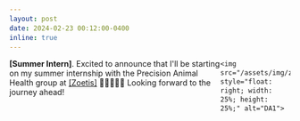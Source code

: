 ```yaml
---
layout: post
date: 2024-02-23 00:12:00-0400
inline: true
---
```

<p>
    <span style="float: left; width: 75%;">
        <strong>[Summer Intern]</strong>. Excited to announce that I'll be starting on my summer internship with the Precision Animal Health group at 
        <a href="https://www.zoetis.com/" target="_blank"> [Zoetis]</a> 🎉🎉🎉🎉🎉 Looking forward to the journey ahead! 
    </span>

    <img src="/assets/img/zoetis.png" style="float: right; width: 25%; height: 25%;" alt="DA1">

</p>
